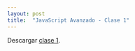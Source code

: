 ```yaml
---
layout: post
title:  "JavaScript Avanzado - Clase 1"
---
```


Descargar [clase 1][clase-1].

[clase-1]: /assets/clase1-jsa.zip
